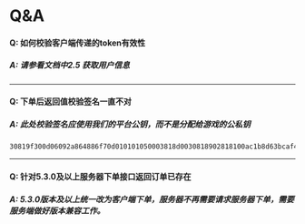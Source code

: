 # Q&A

#### Q: 如何校验客户端传递的token有效性
##### A: 请参看文档中2.5 获取用户信息
----
#### Q: 下单后返回值校验签名一直不对
##### A: 此处校验签名应使用我们的平台公钥，而不是分配给游戏的公私钥
```
30819f300d06092a864886f70d010101050003818d0030818902818100ac1b8d63bcaf49cdd0d1e79c916aba0250421b3ee8eaf134f80843c5033e30a150b9e26e78025fde8e52538d4beb572940966b0c80460d90a26c9119a0d28c4277024dbeb20e31403360aeca70da506a19d89e95512e5347be0eae9b2c49da3150a93e3bc80817fa9a1d8170555e6117c86f84f13afc39944fb6bdfc85e3723b0203010001
```
----
#### Q: 针对5.3.0及以上服务器下单接口返回订单已存在
##### A: 5.3.0版本及以上统一改为客户端下单，服务器不再需要请求服务器下单，需要服务端做好版本兼容工作。


